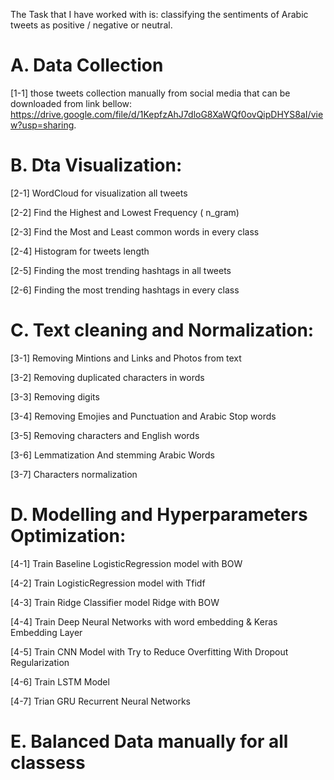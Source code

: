The Task that I have worked with is: classifying the sentiments of Arabic tweets as positive / negative or neutral.

# A. Data Collection

[1-1] those tweets collection manually from social media that can be downloaded from link bellow:
 https://drive.google.com/file/d/1KepfzAhJ7dloG8XaWQf0ovQipDHYS8aI/view?usp=sharing.

# B. Dta Visualization:

[2-1] WordCloud for visualization all tweets

[2-2] Find the Highest and Lowest Frequency ( n_gram)

[2-3] Find the Most and Least common words in every class

[2-4] Histogram for tweets length

[2-5] Finding the most trending hashtags in all tweets

[2-6] Finding the most trending hashtags in every class


# C. Text cleaning and Normalization:

[3-1] Removing Mintions and Links and Photos from text

[3-2] Removing duplicated characters in words

[3-3] Removing digits

[3-4] Removing Emojies and Punctuation and Arabic Stop words

[3-5] Removing characters and English words

[3-6] Lemmatization And stemming Arabic Words

[3-7] Characters normalization

# D. Modelling and Hyperparameters Optimization:

[4-1] Train Baseline LogisticRegression model with BOW

[4-2] Train LogisticRegression model with Tfidf

[4-3] Train Ridge Classifier model Ridge with BOW

[4-4] Train Deep Neural Networks with word embedding & Keras Embedding Layer

[4-5] Train CNN Model with Try to Reduce Overfitting With Dropout Regularization

[4-6] Train LSTM Model

[4-7] Trian GRU Recurrent Neural Networks

# E. Balanced Data manually for all classess
